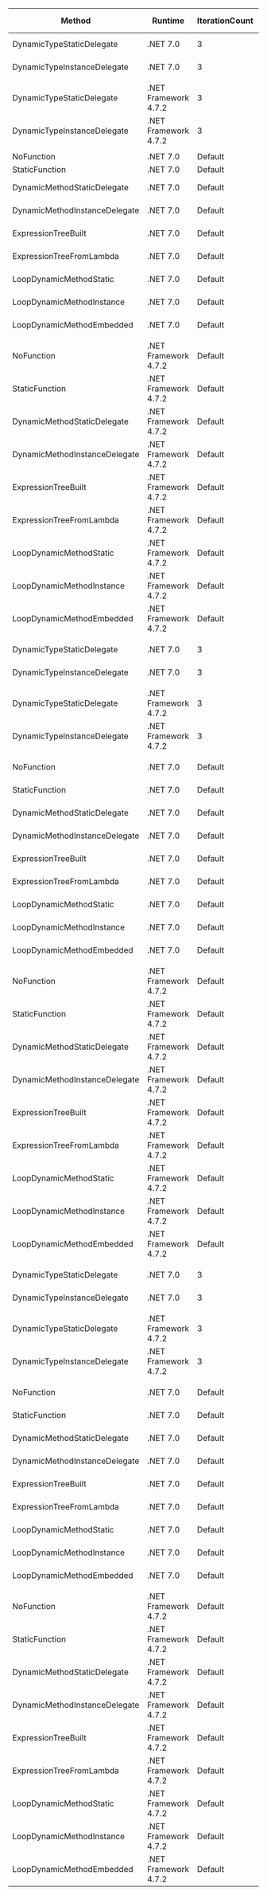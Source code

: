 |                        Method |              Runtime | IterationCount | WarmupCount |  Loops |         Mean |       StdDev |       Median |  Ratio |   Gen0 |   Gen1 |   Gen2 | Allocated | Alloc Ratio |
|------------------------------ |--------------------- |--------------- |------------ |------- |-------------:|-------------:|-------------:|-------:|-------:|-------:|-------:|----------:|------------:|
|     DynamicTypeStaticDelegate |             .NET 7.0 |              3 |           1 |   1000 | 208,031.2 ns | 38,227.20 ns | 206,895.4 ns |      ? | 0.3662 | 0.1221 |      - |    5296 B |           ? |
|   DynamicTypeInstanceDelegate |             .NET 7.0 |              3 |           1 |   1000 | 155,831.9 ns | 36,167.32 ns | 144,884.5 ns |      ? | 0.2441 |      - |      - |    5640 B |           ? |
|                               |                      |                |             |        |              |              |              |        |        |        |        |           |             |
|     DynamicTypeStaticDelegate | .NET Framework 4.7.2 |              3 |           1 |   1000 | 227,742.4 ns | 24,632.39 ns | 215,781.0 ns |      ? | 0.9766 | 0.2441 |      - |    6460 B |           ? |
|   DynamicTypeInstanceDelegate | .NET Framework 4.7.2 |              3 |           1 |   1000 | 237,729.4 ns | 34,879.76 ns | 250,281.3 ns |      ? | 0.9766 | 0.2441 |      - |    6700 B |           ? |
|                               |                      |                |             |        |              |              |              |        |        |        |        |           |             |
|                    NoFunction |             .NET 7.0 |        Default |     Default |   1000 |     248.9 ns |      9.60 ns |     246.2 ns |   1.00 |      - |      - |      - |         - |          NA |
|                StaticFunction |             .NET 7.0 |        Default |     Default |   1000 |     241.2 ns |      5.17 ns |     240.7 ns |   0.98 |      - |      - |      - |         - |          NA |
|   DynamicMethodStaticDelegate |             .NET 7.0 |        Default |     Default |   1000 |  19,848.9 ns |    275.92 ns |  19,866.6 ns |  81.91 | 0.0916 | 0.0763 |      - |    1199 B |          NA |
| DynamicMethodInstanceDelegate |             .NET 7.0 |        Default |     Default |   1000 |  16,011.1 ns |    793.23 ns |  15,924.3 ns |  63.57 | 0.0916 | 0.0763 |      - |    1215 B |          NA |
|           ExpressionTreeBuilt |             .NET 7.0 |        Default |     Default |   1000 |  18,194.4 ns |    293.22 ns |  18,188.9 ns |  74.26 | 0.3662 | 0.3357 |      - |    4783 B |          NA |
|      ExpressionTreeFromLambda |             .NET 7.0 |        Default |     Default |   1000 |  17,334.6 ns |    490.67 ns |  17,334.3 ns |  70.23 | 0.3662 | 0.3357 |      - |    4847 B |          NA |
|       LoopDynamicMethodStatic |             .NET 7.0 |        Default |     Default |   1000 |  46,970.4 ns |    905.14 ns |  46,846.9 ns | 191.03 | 0.1831 | 0.1221 |      - |    2831 B |          NA |
|     LoopDynamicMethodInstance |             .NET 7.0 |        Default |     Default |   1000 |  47,635.6 ns |  1,787.25 ns |  47,313.2 ns | 191.37 | 0.1831 | 0.1221 |      - |    2831 B |          NA |
|     LoopDynamicMethodEmbedded |             .NET 7.0 |        Default |     Default |   1000 |  18,885.0 ns |    264.36 ns |  18,887.2 ns |  77.28 | 0.0916 | 0.0610 |      - |    1506 B |          NA |
|                               |                      |                |             |        |              |              |              |        |        |        |        |           |             |
|                    NoFunction | .NET Framework 4.7.2 |        Default |     Default |   1000 |     241.2 ns |      3.26 ns |     241.7 ns |   1.00 |      - |      - |      - |         - |          NA |
|                StaticFunction | .NET Framework 4.7.2 |        Default |     Default |   1000 |     247.1 ns |     10.52 ns |     243.2 ns |   1.02 |      - |      - |      - |         - |          NA |
|   DynamicMethodStaticDelegate | .NET Framework 4.7.2 |        Default |     Default |   1000 |  11,601.8 ns |    288.52 ns |  11,577.1 ns |  48.13 | 0.1984 | 0.0916 | 0.0153 |    1268 B |          NA |
| DynamicMethodInstanceDelegate | .NET Framework 4.7.2 |        Default |     Default |   1000 |  11,167.8 ns |    176.58 ns |  11,153.0 ns |  46.30 | 0.1984 | 0.0916 | 0.0153 |    1284 B |          NA |
|           ExpressionTreeBuilt | .NET Framework 4.7.2 |        Default |     Default |   1000 |  16,193.2 ns |     62.52 ns |  16,209.1 ns |  67.14 | 0.8240 | 0.3967 | 0.0305 |    5316 B |          NA |
|      ExpressionTreeFromLambda | .NET Framework 4.7.2 |        Default |     Default |   1000 |  16,139.8 ns |    133.17 ns |  16,092.4 ns |  66.93 | 0.7935 | 0.3967 | 0.0305 |    5041 B |          NA |
|       LoopDynamicMethodStatic | .NET Framework 4.7.2 |        Default |     Default |   1000 |  71,864.1 ns |    198.29 ns |  71,877.7 ns | 298.19 | 0.3662 | 0.2441 |      - |    3048 B |          NA |
|     LoopDynamicMethodInstance | .NET Framework 4.7.2 |        Default |     Default |   1000 |  72,127.1 ns |    449.05 ns |  71,932.2 ns | 299.08 | 0.3662 | 0.2441 |      - |    3048 B |          NA |
|     LoopDynamicMethodEmbedded | .NET Framework 4.7.2 |        Default |     Default |   1000 |  22,054.7 ns |    227.67 ns |  21,958.8 ns |  91.51 | 0.2441 | 0.1221 |      - |    1645 B |          NA |
|                               |                      |                |             |        |              |              |              |        |        |        |        |           |             |
|     DynamicTypeStaticDelegate |             .NET 7.0 |              3 |           1 |  10000 | 231,413.7 ns | 40,053.31 ns | 230,618.3 ns |      ? | 0.3662 | 0.1221 |      - |    5296 B |           ? |
|   DynamicTypeInstanceDelegate |             .NET 7.0 |              3 |           1 |  10000 | 233,507.1 ns | 40,164.99 ns | 232,991.7 ns |      ? | 0.3662 | 0.1221 |      - |    5624 B |           ? |
|                               |                      |                |             |        |              |              |              |        |        |        |        |           |             |
|     DynamicTypeStaticDelegate | .NET Framework 4.7.2 |              3 |           1 |  10000 | 252,866.0 ns | 38,527.46 ns | 251,549.3 ns |      ? | 0.9766 | 0.2441 |      - |    6460 B |           ? |
|   DynamicTypeInstanceDelegate | .NET Framework 4.7.2 |              3 |           1 |  10000 | 251,705.2 ns | 38,262.48 ns | 250,807.4 ns |      ? | 0.9766 | 0.2441 |      - |    6700 B |           ? |
|                               |                      |                |             |        |              |              |              |        |        |        |        |           |             |
|                    NoFunction |             .NET 7.0 |        Default |     Default |  10000 |   2,583.5 ns |      3.33 ns |   2,582.7 ns |   1.00 |      - |      - |      - |         - |          NA |
|                StaticFunction |             .NET 7.0 |        Default |     Default |  10000 |   2,581.8 ns |      1.28 ns |   2,581.2 ns |   1.00 |      - |      - |      - |         - |          NA |
|   DynamicMethodStaticDelegate |             .NET 7.0 |        Default |     Default |  10000 |  31,154.0 ns |     67.34 ns |  31,131.0 ns |  12.06 | 0.0610 |      - |      - |    1192 B |          NA |
| DynamicMethodInstanceDelegate |             .NET 7.0 |        Default |     Default |  10000 |  28,242.5 ns |    172.89 ns |  28,190.5 ns |  10.93 | 0.0916 | 0.0610 |      - |    1215 B |          NA |
|           ExpressionTreeBuilt |             .NET 7.0 |        Default |     Default |  10000 |  29,613.6 ns |    116.68 ns |  29,588.9 ns |  11.46 | 0.3662 | 0.3357 |      - |    4783 B |          NA |
|      ExpressionTreeFromLambda |             .NET 7.0 |        Default |     Default |  10000 |  42,920.5 ns |    502.28 ns |  42,891.3 ns |  16.61 | 0.3662 | 0.3052 |      - |    4847 B |          NA |
|       LoopDynamicMethodStatic |             .NET 7.0 |        Default |     Default |  10000 |  60,522.5 ns |    676.21 ns |  60,238.2 ns |  23.43 | 0.1221 |      - |      - |    2818 B |          NA |
|     LoopDynamicMethodInstance |             .NET 7.0 |        Default |     Default |  10000 |  60,532.2 ns |  1,043.50 ns |  60,047.3 ns |  23.44 | 0.1221 |      - |      - |    2818 B |          NA |
|     LoopDynamicMethodEmbedded |             .NET 7.0 |        Default |     Default |  10000 |  22,525.9 ns |    255.21 ns |  22,499.0 ns |   8.72 | 0.0916 | 0.0610 |      - |    1506 B |          NA |
|                               |                      |                |             |        |              |              |              |        |        |        |        |           |             |
|                    NoFunction | .NET Framework 4.7.2 |        Default |     Default |  10000 |   2,591.4 ns |     17.26 ns |   2,583.2 ns |   1.00 |      - |      - |      - |         - |          NA |
|                StaticFunction | .NET Framework 4.7.2 |        Default |     Default |  10000 |   2,587.9 ns |      9.56 ns |   2,583.8 ns |   1.00 |      - |      - |      - |         - |          NA |
|   DynamicMethodStaticDelegate | .NET Framework 4.7.2 |        Default |     Default |  10000 |  30,245.2 ns |    244.55 ns |  30,126.3 ns |  11.68 | 0.1831 | 0.0916 |      - |    1266 B |          NA |
| DynamicMethodInstanceDelegate | .NET Framework 4.7.2 |        Default |     Default |  10000 |  22,985.4 ns |    377.27 ns |  22,776.3 ns |   8.87 | 0.1831 | 0.0916 |      - |    1282 B |          NA |
|           ExpressionTreeBuilt | .NET Framework 4.7.2 |        Default |     Default |  10000 |  25,545.6 ns |     87.28 ns |  25,555.5 ns |   9.85 | 0.8240 | 0.3967 | 0.0305 |    5316 B |          NA |
|      ExpressionTreeFromLambda | .NET Framework 4.7.2 |        Default |     Default |  10000 |  35,266.8 ns |    653.22 ns |  35,005.1 ns |  13.62 | 0.7935 | 0.3662 |      - |    5041 B |          NA |
|       LoopDynamicMethodStatic | .NET Framework 4.7.2 |        Default |     Default |  10000 | 120,096.2 ns |  1,326.46 ns | 119,932.5 ns |  46.37 | 0.3662 | 0.2441 |      - |    3048 B |          NA |
|     LoopDynamicMethodInstance | .NET Framework 4.7.2 |        Default |     Default |  10000 | 120,218.4 ns |  1,518.84 ns | 119,535.4 ns |  46.33 | 0.3662 | 0.2441 |      - |    3048 B |          NA |
|     LoopDynamicMethodEmbedded | .NET Framework 4.7.2 |        Default |     Default |  10000 |  24,603.4 ns |    305.69 ns |  24,472.0 ns |   9.48 | 0.2441 | 0.1221 |      - |    1645 B |          NA |
|                               |                      |                |             |        |              |              |              |        |        |        |        |           |             |
|     DynamicTypeStaticDelegate |             .NET 7.0 |              3 |           1 | 100000 | 315,615.4 ns |  4,633.22 ns | 316,166.5 ns |      ? |      - |      - |      - |    5281 B |           ? |
|   DynamicTypeInstanceDelegate |             .NET 7.0 |              3 |           1 | 100000 | 258,272.1 ns | 11,200.17 ns | 255,912.1 ns |      ? |      - |      - |      - |    5608 B |           ? |
|                               |                      |                |             |        |              |              |              |        |        |        |        |           |             |
|     DynamicTypeStaticDelegate | .NET Framework 4.7.2 |              3 |           1 | 100000 | 326,630.8 ns |  2,736.25 ns | 325,391.6 ns |      ? | 0.9766 |      - |      - |    6428 B |           ? |
|   DynamicTypeInstanceDelegate | .NET Framework 4.7.2 |              3 |           1 | 100000 | 289,435.5 ns | 17,849.53 ns | 289,022.8 ns |      ? | 0.9766 | 0.2441 |      - |    6700 B |           ? |
|                               |                      |                |             |        |              |              |              |        |        |        |        |           |             |
|                    NoFunction |             .NET 7.0 |        Default |     Default | 100000 |  25,751.8 ns |     21.81 ns |  25,742.3 ns |   1.00 |      - |      - |      - |         - |          NA |
|                StaticFunction |             .NET 7.0 |        Default |     Default | 100000 |  25,729.5 ns |      5.06 ns |  25,727.0 ns |   1.00 |      - |      - |      - |         - |          NA |
|   DynamicMethodStaticDelegate |             .NET 7.0 |        Default |     Default | 100000 | 214,632.0 ns |    234.04 ns | 214,591.2 ns |   8.33 |      - |      - |      - |    1176 B |          NA |
| DynamicMethodInstanceDelegate |             .NET 7.0 |        Default |     Default | 100000 | 189,520.4 ns |    471.13 ns | 189,372.8 ns |   7.36 |      - |      - |      - |    1192 B |          NA |
|           ExpressionTreeBuilt |             .NET 7.0 |        Default |     Default | 100000 | 115,776.0 ns |    306.51 ns | 115,731.4 ns |   4.50 | 0.3662 | 0.2441 |      - |    4783 B |          NA |
|      ExpressionTreeFromLambda |             .NET 7.0 |        Default |     Default | 100000 | 218,011.2 ns |    630.09 ns | 217,773.6 ns |   8.47 | 0.2441 |      - |      - |    4831 B |          NA |
|       LoopDynamicMethodStatic |             .NET 7.0 |        Default |     Default | 100000 | 202,064.8 ns |    275.28 ns | 202,130.4 ns |   7.85 |      - |      - |      - |    2792 B |          NA |
|     LoopDynamicMethodInstance |             .NET 7.0 |        Default |     Default | 100000 | 201,358.9 ns |    231.83 ns | 201,304.3 ns |   7.82 |      - |      - |      - |    2792 B |          NA |
|     LoopDynamicMethodEmbedded |             .NET 7.0 |        Default |     Default | 100000 |  43,773.9 ns |     35.34 ns |  43,778.4 ns |   1.70 | 0.0610 |      - |      - |    1500 B |          NA |
|                               |                      |                |             |        |              |              |              |        |        |        |        |           |             |
|                    NoFunction | .NET Framework 4.7.2 |        Default |     Default | 100000 |  25,772.7 ns |     20.42 ns |  25,770.4 ns |   1.00 |      - |      - |      - |         - |          NA |
|                StaticFunction | .NET Framework 4.7.2 |        Default |     Default | 100000 |  25,758.7 ns |      7.14 ns |  25,759.1 ns |   1.00 |      - |      - |      - |         - |          NA |
|   DynamicMethodStaticDelegate | .NET Framework 4.7.2 |        Default |     Default | 100000 | 215,213.2 ns |    221.94 ns | 215,185.6 ns |   8.35 |      - |      - |      - |    1244 B |          NA |
| DynamicMethodInstanceDelegate | .NET Framework 4.7.2 |        Default |     Default | 100000 | 138,237.6 ns |     86.10 ns | 138,213.8 ns |   5.36 |      - |      - |      - |    1260 B |          NA |
|           ExpressionTreeBuilt | .NET Framework 4.7.2 |        Default |     Default | 100000 | 118,638.8 ns |     92.53 ns | 118,670.7 ns |   4.60 | 0.7324 | 0.3662 |      - |    5314 B |          NA |
|      ExpressionTreeFromLambda | .NET Framework 4.7.2 |        Default |     Default | 100000 | 220,837.7 ns |    158.90 ns | 220,839.6 ns |   8.57 | 0.7324 | 0.2441 |      - |    5040 B |          NA |
|       LoopDynamicMethodStatic | .NET Framework 4.7.2 |        Default |     Default | 100000 | 579,628.2 ns |  1,607.84 ns | 579,663.7 ns |  22.50 |      - |      - |      - |    3016 B |          NA |
|     LoopDynamicMethodInstance | .NET Framework 4.7.2 |        Default |     Default | 100000 | 579,383.7 ns |  1,411.70 ns | 579,071.5 ns |  22.48 |      - |      - |      - |    3016 B |          NA |
|     LoopDynamicMethodEmbedded | .NET Framework 4.7.2 |        Default |     Default | 100000 |  47,480.0 ns |     92.40 ns |  47,462.3 ns |   1.84 | 0.2441 | 0.1221 |      - |    1646 B |          NA |